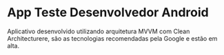 # App Teste Desenvolvedor Android

Aplicativo desenvolvido utilizando arquitetura MVVM com Clean Architecturere, são as tecnologias recomendadas pela Google e estão em alta.